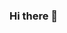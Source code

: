 ### Hi there 👋

<!--
**RexZyou/RexZyou** is a ✨ _special_ ✨ repository because its `README.md` (this file) appears on your GitHub profile.

Here are some ideas to get you started:

- 🔭 I’m currently working on Penxocok handal
- 🌱 I’m currently learning sexsual
- 👯 I’m looking to collaborate on Lonte Community
- 🤔 I’m looking for help with Om Om gay
- 💬 Ask me about seksual, gay, and coli
- 📫 How to reach me: Put your dick in my hole
- 😄 Pronouns: gay
- ⚡ Fun fact: IM very² gay
-->
